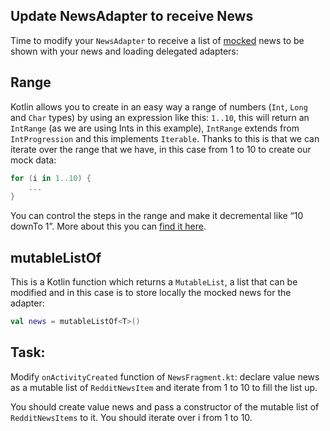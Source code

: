 Update NewsAdapter to receive News
----------------------------------

Time to modify your `NewsAdapter` to receive a list of [mocked](https://en.wikipedia.org/wiki/Mock_object) news to be shown with your news and loading delegated adapters:

Range
-----

Kotlin allows you to create in an easy way a range of numbers (`Int`, `Long` and `Char` types) by using an expression like this: `1..10`, this will return an `IntRange` (as we are using Ints in this example), `IntRange` extends from `IntProgression` and this implements `Iterable`. Thanks to this is that we can iterate over the range that we have, in this case from 1 to 10 to create our mock data:


```kotlin
for (i in 1..10) {
    ...
}
```      
You can control the steps in the range and make it decremental like “10 downTo 1”. More about this you can [find it here](https://kotlinlang.org/docs/reference/ranges.html).

mutableListOf
-------------

This is a Kotlin function which returns a `MutableList`, a list that can be modified and in this case is to store locally the mocked news for the adapter:


```kotlin
val news = mutableListOf<T>()
```      
Task:
-----

Modify `onActivityCreated` function of `NewsFragment.kt`: declare value news as a mutable list of `RedditNewsItem` and iterate from 1 to 10 to fill the list up.

  
You should create value news and pass a constructor of the mutable list of `RedditNewsItems` to it. You should iterate over i from 1 to 10.
